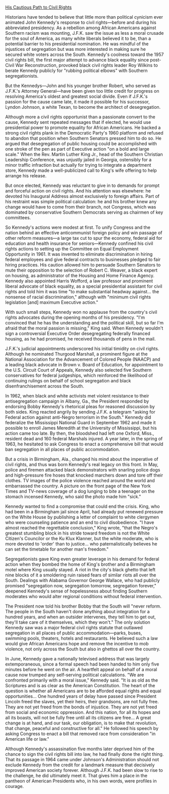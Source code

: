 [His Cautious Path to Civil Rights](http://content.time.com/time/specials/2007/article/0,28804,1635958_1635999_1634940-1,00.html)

Historians have tended to believe that little more than political cynicism ever animated John Kennedy's response to civil rights—before and during his abbreviated presidency. As a rebellion among African Americans against Southern racism was mounting, J.F.K. saw the issue as less a moral crusade for the soul of America, as many white liberals believed it to be, than a potential barrier to his presidential nomination. He was mindful of the injustices of segregation but was more interested in making sure he secured white voters across the South. Kennedy's coolness toward the 1957 civil rights bill, the first major attempt to advance black equality since post-Civil War Reconstruction, provoked black civil rights leader Roy Wilkins to berate Kennedy publicly for "rubbing political elbows" with Southern segregationists.

But the Kennedys—John and his younger brother Robert, who served as J.F.K.'s Attorney General—have been given too little credit for progress on resolving America's oldest and greatest social divide. Even if J.F.K.'s passion for the cause came late, it made it possible for his successor, Lyndon Johnson, a white Texan, to become the architect of desegregation.

Although more a civil rights opportunist than a passionate convert to the cause, Kennedy sent repeated messages that if elected, he would use presidential power to promote equality for African Americans. He backed a strong civil rights plank in the Democratic Party's 1960 platform and refused to abandon that position when Southern Senators pressed him to do so. He argued that desegregation of public housing could be accomplished with one stroke of the pen as part of Executive action "on a bold and large scale." When the Rev. Martin Luther King Jr., head of the Southern Christian Leadership Conference, was unjustly jailed in Georgia, ostensibly for a minor traffic infraction but actually for trying to integrate a department store, Kennedy made a well-publicized call to King's wife offering to help arrange his release.

But once elected, Kennedy was reluctant to give in to demands for prompt and forceful action on civil rights. And his attention was elsewhere: he devoted his Inaugural Address almost exclusively to foreign affairs. Part of his restraint was simple political calculation: he and his brother knew any change would have to come from their branch, not Congress, which was dominated by conservative Southern Democrats serving as chairmen of key committees.

So Kennedy's actions were modest at first. To unify Congress and the nation behind an effective anticommunist foreign policy and win passage of other reform measures—a large tax cut to spur the economy, federal aid for education and health insurance for seniors—Kennedy confined his civil rights actions to setting up the Committee on Equal Employment Opportunity in 1961. It was invented to eliminate discrimination in hiring federal employees and give federal contracts to businesses pledged to fair hiring practices. His caution allowed him to persuade Southern Senators to mute their opposition to the selection of Robert C. Weaver, a black expert on housing, as administrator of the Housing and Home Finance Agency. Kennedy also appointed Harris Wofford, a law professor and prominent liberal advocate of black equality, as a special presidential assistant for civil rights and told him it was time "to make substantial headway against... the nonsense of racial discrimination," although with "minimum civil rights legislation [and] maximum Executive action."

With such small steps, Kennedy won no applause from the country's civil rights advocates during the opening months of his presidency. "I'm convinced that he has the understanding and the political skill, but so far I'm afraid that the moral passion is missing," King said. When Kennedy wouldn't sign a controversial Executive Order desegregating federally financed housing, as he had promised, he received thousands of pens in the mail.

J.F.K.'s judicial appointments underscored his initial timidity on civil rights. Although he nominated Thurgood Marshall, a prominent figure at the National Association for the Advancement of Colored People (NAACP) and a leading black advocate in Brown v. Board of Education, for appointment to the U.S. Circuit Court of Appeals, Kennedy also selected five Southern conservatives for federal judgeships, which reinforced the likelihood of continuing rulings on behalf of school segregation and black disenfranchisement across the South.

In 1962, when black and white activists met violent resistance to their antisegregation campaign in Albany, Ga., the President responded by endorsing Bobby Kennedy's rhetorical pleas for reasoned discussion by both sides. King reacted angrily by sending J.F.K. a telegram "asking for Federal action against anti-Negro terrorism in the South." Kennedy did federalize the Mississippi National Guard in September 1962 and made it possible to enroll James Meredith at the University of Mississippi, but his action came too late. By then, the bloodshed had left one Oxford, Miss., resident dead and 160 federal Marshals injured. A year later, in the spring of 1963, he hesitated to ask Congress to enact a comprehensive bill that would ban segregation in all places of public accommodation.

But a crisis in Birmingham, Ala., changed his mind about the imperative of civil rights, and thus was born Kennedy's real legacy on this front. In May, police and firemen attacked black demonstrators with snarling police dogs and high-pressure fire hoses that knocked marchers down and tore off their clothes. TV images of the police violence reached around the world and embarrassed the country. A picture on the front page of the New York Times and TV-news coverage of a dog lunging to bite a teenager on the stomach incensed Kennedy, who said the photo made him "sick."

Kennedy wanted to find a compromise that could end the crisis. King, who had been in a Birmingham jail since April, had already put renewed pressure on the White House by publishing a letter of complaint to white clergymen who were counseling patience and an end to civil disobedience. "I have almost reached the regrettable conclusion," King wrote, "that the Negro's greatest stumbling block in his stride toward freedom is not the White Citizen's Councilor or the Ku Klux Klanner, but the white moderate, who is more devoted to 'order' than to justice... who paternalistically believes he can set the timetable for another man's freedom."

Segregationists gave King even greater leverage in his demand for federal action when they bombed the home of King's brother and a Birmingham motel where King usually stayed. A riot in the city's black ghetto that left nine blocks of it a smoldering ruin raised fears of similar riots all over the South. Dealings with Alabama Governor George Wallace, who had publicly promised "segregation now, segregation tomorrow, segregation forever," deepened Kennedy's sense of hopelessness about finding Southern moderates who would alter regional conditions without federal intervention.

The President now told his brother Bobby that the South will "never reform. The people in the South haven't done anything about integration for a hundred years, and when an outsider intervenes, they tell him to get out, they'll take care of it themselves, which they won't." The only solution Kennedy saw was a major federal civil rights statute that outlawed segregation in all places of public accommodation—parks, buses, swimming pools, theaters, hotels and restaurants. He believed such a law would give African Americans hope and remove the incentive to mob violence, not only across the South but also in ghettos all over the country.

In June, Kennedy gave a nationally televised address that was largely extemporaneous, since a formal speech had been handed to him only five minutes before he went on the air. A heartfelt appeal on behalf of a moral cause now trumped any self-serving political calculations. "We are confronted primarily with a moral issue," Kennedy said. "It is as old as the Scriptures and is as clear as the American Constitution. The heart of the question is whether all Americans are to be afforded equal rights and equal opportunities... One hundred years of delay have passed since President Lincoln freed the slaves, yet their heirs, their grandsons, are not fully free. They are not yet freed from the bonds of injustice. They are not yet freed from social and economic oppression. And this nation, for all its hopes and all its boasts, will not be fully free until all its citizens are free... A great change is at hand, and our task, our obligation, is to make that revolution, that change, peaceful and constructive for all." He followed his speech by asking Congress to enact a bill that removed race from consideration "in American life or law."

Although Kennedy's assassination five months later deprived him of the chance to sign the civil rights bill into law, he had finally done the right thing. That its passage in 1964 came under Johnson's Administration should not exclude Kennedy from the credit for a landmark measure that decisively improved American society forever. Although J.F.K. had been slow to rise to the challenge, he did ultimately meet it. That gives him a place in the pantheon of American Presidents who, in his own words, were profiles in courage.
